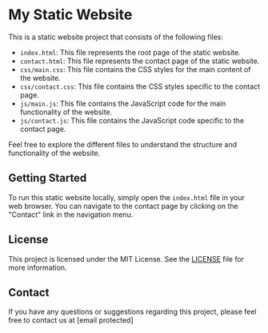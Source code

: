 # My Static Website

This is a static website project that consists of the following files:

- `index.html`: This file represents the root page of the static website.
- `contact.html`: This file represents the contact page of the static website.
- `css/main.css`: This file contains the CSS styles for the main content of the website.
- `css/contact.css`: This file contains the CSS styles specific to the contact page.
- `js/main.js`: This file contains the JavaScript code for the main functionality of the website.
- `js/contact.js`: This file contains the JavaScript code specific to the contact page.

Feel free to explore the different files to understand the structure and functionality of the website.

## Getting Started

To run this static website locally, simply open the `index.html` file in your web browser. You can navigate to the contact page by clicking on the "Contact" link in the navigation menu.

## License

This project is licensed under the MIT License. See the [LICENSE](LICENSE) file for more information.

## Contact

If you have any questions or suggestions regarding this project, please feel free to contact us at [email protected]